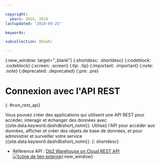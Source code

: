 ```yaml
---

copyright:
  years: 2014, 2019
lastupdated: "2018-09-25"

keywords:

subcollection: Db2whc

---
```


<!-- Attribute definitions --> 
{:new_window: target="_blank"}
{:shortdesc: .shortdesc}
{:codeblock: .codeblock}
{:screen: .screen}
{:tip: .tip}
{:important: .important}
{:note: .note}
{:deprecated: .deprecated}
{:pre: .pre}

# Connexion avec l'API REST
{: #con_rest_api}

Vous pouvez créer des applications qui utilisent une API REST pour accéder, interagir et échanger des données avec {{site.data.keyword.dashdbshort_notm}}. Utilisez l'API pour accéder aux données, afficher et créer des objets de base de données, et pour administrer et surveiller votre service {{site.data.keyword.dashdbshort_notm}}.
{: shortdesc}

- Référence API : [Db2 Warehouse on Cloud REST API ![Icône de lien externe](../../../icons/launch-glyph.svg "Icône de lien externe")](http://ibm.biz/db2whc_api){:new_window}
    


